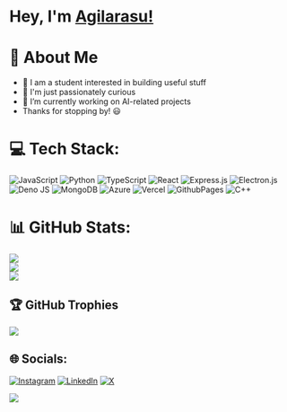 
# Hey, I'm [Agilarasu!](https://agilarasu.github.io) 


<!-- 🤔 I’m looking for help with ...
- 💬 Ask me about ...
- 📫 How to reach me: ...
- 😄 Pronouns: ...
- ⚡ Fun fact: ...
-->


# 🚀 About Me 
- 🤔 I am a student interested in building useful stuff
- 🌱 I'm just passionately curious
- 🔭 I’m currently working on AI-related projects
- Thanks for stopping by! 😃


# 💻 Tech Stack:
![JavaScript](https://img.shields.io/badge/javascript-%23323330.svg?style=for-the-badge&logo=javascript&logoColor=%23F7DF1E) ![Python](https://img.shields.io/badge/python-3670A0?style=for-the-badge&logo=python&logoColor=ffdd54) ![TypeScript](https://img.shields.io/badge/typescript-%23007ACC.svg?style=for-the-badge&logo=typescript&logoColor=white) ![React](https://img.shields.io/badge/react-%2320232a.svg?style=for-the-badge&logo=react&logoColor=%2361DAFB) ![Express.js](https://img.shields.io/badge/express.js-%23404d59.svg?style=for-the-badge&logo=express&logoColor=%2361DAFB) ![Electron.js](https://img.shields.io/badge/Electron-191970?style=for-the-badge&logo=Electron&logoColor=white) ![Deno JS](https://img.shields.io/badge/deno%20js-000000?style=for-the-badge&logo=deno&logoColor=white) ![MongoDB](https://img.shields.io/badge/MongoDB-%234ea94b.svg?style=for-the-badge&logo=mongodb&logoColor=white) ![Azure](https://img.shields.io/badge/azure-%230072C6.svg?style=for-the-badge&logo=microsoftazure&logoColor=white) ![Vercel](https://img.shields.io/badge/vercel-%23000000.svg?style=for-the-badge&logo=vercel&logoColor=white) ![GithubPages](https://img.shields.io/badge/github%20pages-121013?style=for-the-badge&logo=github&logoColor=white) ![C++](https://img.shields.io/badge/c++-%2300599C.svg?style=for-the-badge&logo=c%2B%2B&logoColor=white)
# 📊 GitHub Stats:
![](https://github-readme-stats.vercel.app/api?username=agilarasu&theme=github_dark&hide_border=true&include_all_commits=true&count_private=true)<br/>
![](https://github-readme-streak-stats.herokuapp.com/?user=agilarasu&theme=github_dark&hide_border=true)<br/>
![](https://github-readme-stats.vercel.app/api/top-langs/?username=agilarasu&theme=github_dark&hide_border=true&include_all_commits=true&count_private=true&layout=compact)

## 🏆 GitHub Trophies
![](https://github-profile-trophy.vercel.app/?username=agilarasu&theme=github_dark&no-frame=true&no-bg=true&margin-w=4)

## 🌐 Socials:
[![Instagram](https://img.shields.io/badge/Instagram-%23E4405F.svg?logo=Instagram&logoColor=white)](https://instagram.com/_agilarasu) [![LinkedIn](https://img.shields.io/badge/LinkedIn-%230077B5.svg?logo=linkedin&logoColor=white)](https://linkedin.com/in/agilarasu) [![X](https://img.shields.io/badge/X-black.svg?logo=X&logoColor=white)](https://x.com/agilarasu) 


[![](https://visitcount.itsvg.in/api?id=agilarasu&icon=5&color=0)](https://visitcount.itsvg.in)

<!-- Proudly created with GPRM ( https://gprm.itsvg.in ) -->
